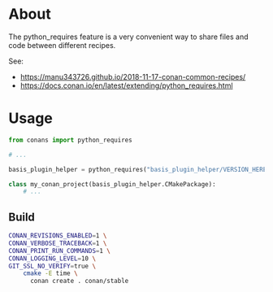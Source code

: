 # About

The python_requires feature is a very convenient way to share files and code between different recipes. 

See:
- https://manu343726.github.io/2018-11-17-conan-common-recipes/
- https://docs.conan.io/en/latest/extending/python_requires.html

# Usage

```python
from conans import python_requires

# ...

basis_plugin_helper = python_requires("basis_plugin_helper/VERSION_HERE@conan/stable")

class my_conan_project(basis_plugin_helper.CMakePackage):
    # ...
```

## Build

```bash
CONAN_REVISIONS_ENABLED=1 \
CONAN_VERBOSE_TRACEBACK=1 \
CONAN_PRINT_RUN_COMMANDS=1 \
CONAN_LOGGING_LEVEL=10 \
GIT_SSL_NO_VERIFY=true \
    cmake -E time \
      conan create . conan/stable
```
